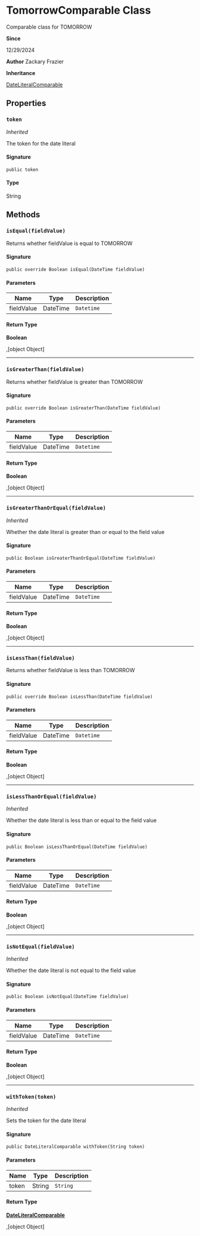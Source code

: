 # TomorrowComparable Class

Comparable class for TOMORROW

**Since** 

12/29/2024

**Author** Zackary Frazier

**Inheritance**

[DateLiteralComparable](DateLiteralComparable.md)

## Properties
### `token`

*Inherited*

The token for the date literal

#### Signature
```apex
public token
```

#### Type
String

## Methods
### `isEqual(fieldValue)`

Returns whether fieldValue is equal to TOMORROW

#### Signature
```apex
public override Boolean isEqual(DateTime fieldValue)
```

#### Parameters
| Name | Type | Description |
|------|------|-------------|
| fieldValue | DateTime | `Datetime` |

#### Return Type
**Boolean**

,[object Object]

---

### `isGreaterThan(fieldValue)`

Returns whether fieldValue is greater than TOMORROW

#### Signature
```apex
public override Boolean isGreaterThan(DateTime fieldValue)
```

#### Parameters
| Name | Type | Description |
|------|------|-------------|
| fieldValue | DateTime | `Datetime` |

#### Return Type
**Boolean**

,[object Object]

---

### `isGreaterThanOrEqual(fieldValue)`

*Inherited*

Whether the date literal is greater than or equal to the field value

#### Signature
```apex
public Boolean isGreaterThanOrEqual(DateTime fieldValue)
```

#### Parameters
| Name | Type | Description |
|------|------|-------------|
| fieldValue | DateTime | `DateTime` |

#### Return Type
**Boolean**

,[object Object]

---

### `isLessThan(fieldValue)`

Returns whether fieldValue is less than TOMORROW

#### Signature
```apex
public override Boolean isLessThan(DateTime fieldValue)
```

#### Parameters
| Name | Type | Description |
|------|------|-------------|
| fieldValue | DateTime | `Datetime` |

#### Return Type
**Boolean**

,[object Object]

---

### `isLessThanOrEqual(fieldValue)`

*Inherited*

Whether the date literal is less than or equal to the field value

#### Signature
```apex
public Boolean isLessThanOrEqual(DateTime fieldValue)
```

#### Parameters
| Name | Type | Description |
|------|------|-------------|
| fieldValue | DateTime | `DateTime` |

#### Return Type
**Boolean**

,[object Object]

---

### `isNotEqual(fieldValue)`

*Inherited*

Whether the date literal is not equal to the field value

#### Signature
```apex
public Boolean isNotEqual(DateTime fieldValue)
```

#### Parameters
| Name | Type | Description |
|------|------|-------------|
| fieldValue | DateTime | `DateTime` |

#### Return Type
**Boolean**

,[object Object]

---

### `withToken(token)`

*Inherited*

Sets the token for the date literal

#### Signature
```apex
public DateLiteralComparable withToken(String token)
```

#### Parameters
| Name | Type | Description |
|------|------|-------------|
| token | String | `String` |

#### Return Type
**[DateLiteralComparable](DateLiteralComparable.md)**

,[object Object]